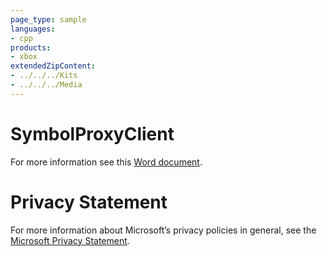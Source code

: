 ```yaml
---
page_type: sample
languages:
- cpp
products:
- xbox
extendedZipContent:
- ../../../Kits
- ../../../Media
---
```

# SymbolProxyClient
For more information see this [Word document](Readme.docx).
# Privacy Statement
For more information about Microsoft’s privacy policies in general, see the [Microsoft Privacy Statement](https://privacy.microsoft.com/en-us/privacystatement/).
